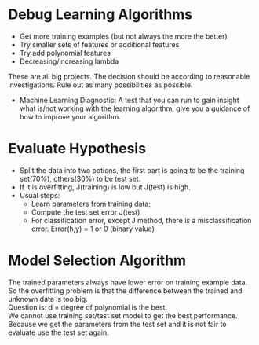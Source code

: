 # Debug Learning Algorithms

* Get more training examples (but not always the more the better)
* Try smaller sets of features or additional features
* Try add polynomial features
* Decreasing/increasing lambda  

These are all big projects. The decision should be according to reasonable investigations. Rule out as many possibilities as possible.

* Machine Learning Diagnostic:
A test that you can run to gain insight what is/not working with the learning algorithm, give you a guidance of how to improve your algorithm.

# Evaluate Hypothesis
* Split the data into two potions, the first part is going to be the training set(70%), others(30%) to be test set.
* If it is overfitting, J(training) is low but J(test) is high.
* Usual steps:
    * Learn parameters from training data;
    * Compute the test set error J(test)
    * For classification error, except J method, there is a misclassification error. Error(h,y) = 1 or 0 (binary value)

# Model Selection Algorithm
The trained parameters always have lower error on training example data. So the overfitting problem is that the difference between the trained and unknown data is too big.   
Question is: d = degree of polynomial is the best.  
We cannot use training set/test set model to get the best performance. Because we get the parameters from the test set and it is not fair to evaluate use the test set again.
